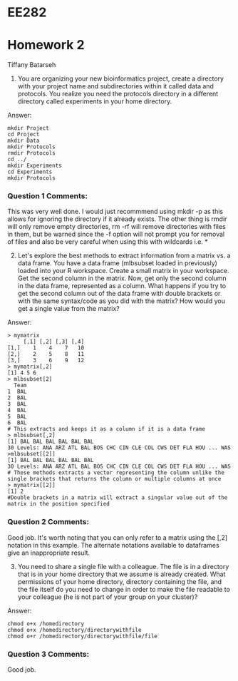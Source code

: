 # EE282

# Homework 2

Tiffany Batarseh

1. You are organizing your new bioinformatics project, create a directory with your project name and subdirectories within it called data and protocols. You realize you need the protocols directory in a different directory called experiments in your home directory.

Answer: 
```
mkdir Project
cd Project
mkdir Data
mkdir Protocols
rmdir Protocols
cd ../
mkdir Experiments
cd Experiments
mkdir Protocols
```

### Question 1 Comments:
This was very well done. I would just recommmend using mkdir -p as this allows for ignoring the directory if it already exists. The other thing is rmdir will only remove empty directories, rm -rf will remove directories with files in them, but be warned since the -f option will not prompt you for removal of files and also be very careful when using this with wildcards i.e. *

2.  Let's explore the best methods to extract information from a matrix vs. a data frame. You have a data frame (mlbsubset loaded in previously) loaded into your R workspace. Create a small matrix in your workspace. Get the second column in the matrix. Now, get only the second column in the data frame, represented as a column. What happens if you try to get the second column out of the data frame with double brackets or with the same syntax/code as you did with the matrix? How would you get a single value from the matrix?

Answer:

```
> mymatrix
     [,1] [,2] [,3] [,4]
[1,]    1    4    7   10
[2,]    2    5    8   11
[3,]    3    6    9   12
> mymatrix[,2]
[1] 4 5 6
> mlbsubset[2]
  Team
1  BAL
2  BAL
3  BAL
4  BAL
5  BAL
6  BAL
# This extracts and keeps it as a column if it is a data frame
> mlbsubset[,2]
[1] BAL BAL BAL BAL BAL BAL
30 Levels: ANA ARZ ATL BAL BOS CHC CIN CLE COL CWS DET FLA HOU ... WAS
>mlbsubset[[2]]
[1] BAL BAL BAL BAL BAL BAL
30 Levels: ANA ARZ ATL BAL BOS CHC CIN CLE COL CWS DET FLA HOU ... WAS
# These methods extracts a vector representing the column unlike the single brackets that returns the column or multiple columns at once
> mymatrix[[2]]
[1] 2
#Double brackets in a matrix will extract a singular value out of the matrix in the position specified
```

### Question 2 Comments:

Good job. It's worth noting that you can only refer to a matrix using the [,2] notation in this example. The alternate notations available to dataframes give an inappropriate result.

3. You need to share a single file with a colleague. The file is in a directory that is in your home directory that we assume is already created. What permissions of your home directory, directory containing the file, and the file itself do you need to change in order to make the file readable to your colleague (he is not part of your group on your cluster)?

Answer:
```
chmod o+x /homedirectory
chmod o+x /homedirectory/directorywithfile
chmod o+r /homedirectory/directorywithfile/file
```

### Question 3 Comments:

Good job.
